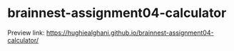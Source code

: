 # brainnest-assignment04-calculator

Preview link: https://hughiealghani.github.io/brainnest-assignment04-calculator/
